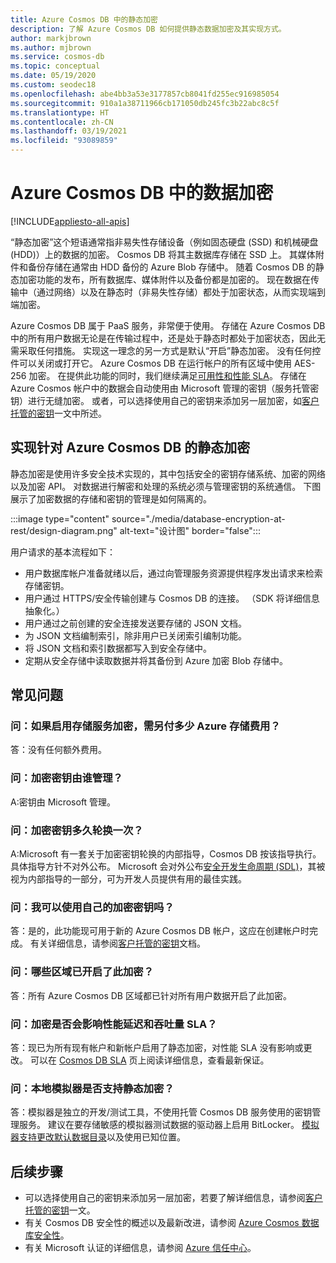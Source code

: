 ```yaml
---
title: Azure Cosmos DB 中的静态加密
description: 了解 Azure Cosmos DB 如何提供静态数据加密及其实现方式。
author: markjbrown
ms.author: mjbrown
ms.service: cosmos-db
ms.topic: conceptual
ms.date: 05/19/2020
ms.custom: seodec18
ms.openlocfilehash: abe4bb3a53e3177857cb8041fd255ec916985054
ms.sourcegitcommit: 910a1a38711966cb171050db245fc3b22abc8c5f
ms.translationtype: HT
ms.contentlocale: zh-CN
ms.lasthandoff: 03/19/2021
ms.locfileid: "93089859"
---
```

# <a name="data-encryption-in-azure-cosmos-db"></a>Azure Cosmos DB 中的数据加密 
[!INCLUDE[appliesto-all-apis](includes/appliesto-all-apis.md)]

“静态加密”这个短语通常指非易失性存储设备（例如固态硬盘 (SSD) 和机械硬盘 (HDD)）上的数据的加密。 Cosmos DB 将其主数据库存储在 SSD 上。 其媒体附件和备份存储在通常由 HDD 备份的 Azure Blob 存储中。 随着 Cosmos DB 的静态加密功能的发布，所有数据库、媒体附件以及备份都是加密的。 现在数据在传输中（通过网络）以及在静态时（非易失性存储）都处于加密状态，从而实现端到端加密。

Azure Cosmos DB 属于 PaaS 服务，非常便于使用。 存储在 Azure Cosmos DB 中的所有用户数据无论是在传输过程中，还是处于静态时都处于加密状态，因此无需采取任何措施。 实现这一理念的另一方式是默认“开启”静态加密。 没有任何控件可以关闭或打开它。 Azure Cosmos DB 在运行帐户的所有区域中使用 AES-256 加密。 在提供此功能的同时，我们继续满足[可用性和性能 SLA](https://azure.microsoft.com/support/legal/sla/cosmos-db)。 存储在 Azure Cosmos 帐户中的数据会自动使用由 Microsoft 管理的密钥（服务托管密钥）进行无缝加密。 或者，可以选择使用自己的密钥来添加另一层加密，如[客户托管的密钥](how-to-setup-cmk.md)一文中所述。

## <a name="implementation-of-encryption-at-rest-for-azure-cosmos-db"></a>实现针对 Azure Cosmos DB 的静态加密

静态加密是使用许多安全技术实现的，其中包括安全的密钥存储系统、加密的网络以及加密 API。 对数据进行解密和处理的系统必须与管理密钥的系统通信。 下图展示了加密数据的存储和密钥的管理是如何隔离的。 

:::image type="content" source="./media/database-encryption-at-rest/design-diagram.png" alt-text="设计图" border="false":::

用户请求的基本流程如下：
- 用户数据库帐户准备就绪以后，通过向管理服务资源提供程序发出请求来检索存储密钥。
- 用户通过 HTTPS/安全传输创建与 Cosmos DB 的连接。 （SDK 将详细信息抽象化。）
- 用户通过之前创建的安全连接发送要存储的 JSON 文档。
- 为 JSON 文档编制索引，除非用户已关闭索引编制功能。
- 将 JSON 文档和索引数据都写入到安全存储中。
- 定期从安全存储中读取数据并将其备份到 Azure 加密 Blob 存储中。

## <a name="frequently-asked-questions"></a>常见问题

### <a name="q-how-much-more-does-azure-storage-cost-if-storage-service-encryption-is-enabled"></a>问：如果启用存储服务加密，需另付多少 Azure 存储费用？
答：没有任何额外费用。

### <a name="q-who-manages-the-encryption-keys"></a>问：加密密钥由谁管理？
A:密钥由 Microsoft 管理。

### <a name="q-how-often-are-encryption-keys-rotated"></a>问：加密密钥多久轮换一次？
A:Microsoft 有一套关于加密密钥轮换的内部指导，Cosmos DB 按该指导执行。 具体指导方针不对外公布。 Microsoft 会对外公布[安全开发生命周期 (SDL)](https://www.microsoft.com/sdl/default.aspx)，其被视为内部指导的一部分，可为开发人员提供有用的最佳实践。

### <a name="q-can-i-use-my-own-encryption-keys"></a>问：我可以使用自己的加密密钥吗？
答：是的，此功能现可用于新的 Azure Cosmos DB 帐户，这应在创建帐户时完成。 有关详细信息，请参阅[客户托管的密钥](./how-to-setup-cmk.md)文档。

### <a name="q-what-regions-have-encryption-turned-on"></a>问：哪些区域已开启了此加密？
答：所有 Azure Cosmos DB 区域都已针对所有用户数据开启了此加密。

### <a name="q-does-encryption-affect-the-performance-latency-and-throughput-slas"></a>问：加密是否会影响性能延迟和吞吐量 SLA？
答：现已为所有现有帐户和新帐户启用了静态加密，对性能 SLA 没有影响或更改。 可以在 [Cosmos DB SLA](https://azure.microsoft.com/support/legal/sla/cosmos-db) 页上阅读详细信息，查看最新保证。

### <a name="q-does-the-local-emulator-support-encryption-at-rest"></a>问：本地模拟器是否支持静态加密？
答：模拟器是独立的开发/测试工具，不使用托管 Cosmos DB 服务使用的密钥管理服务。 建议在要存储敏感的模拟器测试数据的驱动器上启用 BitLocker。 [模拟器支持更改默认数据目录](local-emulator.md)以及使用已知位置。

## <a name="next-steps"></a>后续步骤

* 可以选择使用自己的密钥来添加另一层加密，若要了解详细信息，请参阅[客户托管的密钥](how-to-setup-cmk.md)一文。
* 有关 Cosmos DB 安全性的概述以及最新改进，请参阅 [Azure Cosmos 数据库安全性](database-security.md)。
* 有关 Microsoft 认证的详细信息，请参阅 [Azure 信任中心](https://azure.microsoft.com/support/trust-center/)。